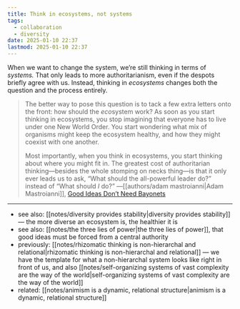 ```yaml
---
title: Think in ecosystems, not systems
tags:
  - collaboration
  - diversity
date: 2025-01-10 22:37
lastmod: 2025-01-10 22:37
---
```

When we want to change the system, we’re still thinking in terms of *systems.* That only leads to more authoritarianism, even if the despots briefly agree with us. Instead, thinking in *ecosystems* changes both the question and the process entirely.

> The better way to pose this question is to tack a few extra letters onto the front: how should the *eco*system work? As soon as you start thinking in ecosystems, you stop imagining that everyone has to live under one New World Order. You start wondering what mix of organisms might keep the ecosystem healthy, and how they might coexist with one another. 
> 
> Most importantly, when you think in ecosystems, you start thinking about where you might fit in. The greatest cost of authoritarian thinking—besides the whole stomping on necks thing—is that it only ever leads us to ask, “What should the all-powerful leader do?” instead of “What should *I* do?” —[[authors/adam mastroianni|Adam Mastroianni]], [Good Ideas Don’t Need Bayonets](https://www.experimental-history.com/p/good-ideas-dont-need-bayonets)

---
- see also: [[notes/diversity provides stability|diversity provides stability]] — the more diverse an ecosystem is, the healthier it is
- see also: [[notes/the three lies of power|the three lies of power]], that good ideas must be forced from a central authority
- previously: [[notes/rhizomatic thinking is non-hierarchal and relational|rhizomatic thinking is non-hierarchal and relational]] — we have the template for what a non-hierarchal system looks like right in front of us, and also [[notes/self-organizing systems of vast complexity are the way of the world|self-organizing systems of vast complexity are the way of the world]]
- related: [[notes/animism is a dynamic, relational structure|animism is a dynamic, relational structure]]